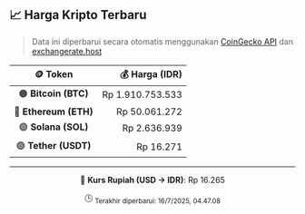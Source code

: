 

<!-- HARGA_KRIPTO -->
## 📈 Harga Kripto Terbaru

> Data ini diperbarui secara otomatis menggunakan [CoinGecko API](https://www.coingecko.com/) dan [exchangerate.host](https://exchangerate.host/)

<div align="center">

| 🪙 Token | 💰 Harga (IDR) |
|:------:|---------------:|
| 🟠 **Bitcoin (BTC)**   | Rp 1.910.753.533 |
| 🔵 **Ethereum (ETH)**  | Rp 50.061.272 |
| 🟣 **Solana (SOL)**    | Rp 2.636.939 |
| 🟢 **Tether (USDT)**   | Rp 16.271 |

---

💱 **Kurs Rupiah (USD → IDR)**: Rp 16.265

🕒 <sub>Terakhir diperbarui: 16/7/2025, 04.47.08</sub>

</div>
<!-- /HARGA_KRIPTO -->